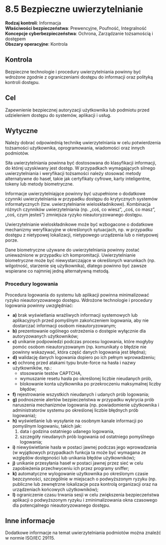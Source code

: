 # 8.5 Bezpieczne uwierzytelnianie

**Rodzaj kontroli**: Informacja  
**Właściwości bezpieczeństwa**: Prewencyjne, Poufność, Integralność  
**Koncepcje cyberbezpieczeństwa**: Ochrona, Zarządzanie tożsamością i dostępem  
**Obszary operacyjne**: Kontrola

## Kontrola

Bezpieczne technologie i procedury uwierzytelniania powinny być wdrożone zgodnie z ograniczeniami dostępu do informacji oraz polityką kontroli dostępu.

## Cel

Zapewnienie bezpiecznej autoryzacji użytkownika lub podmiotu przed udzieleniem dostępu do systemów, aplikacji i usług.

## Wytyczne

Należy dobrać odpowiednią technikę uwierzytelniania w celu potwierdzenia tożsamości użytkownika, oprogramowania, wiadomości oraz innych podmiotów.

Siła uwierzytelniania powinna być dostosowana do klasyfikacji informacji, do której uzyskiwany jest dostęp. W przypadkach wymagających silnego uwierzytelniania i weryfikacji tożsamości należy stosować metody alternatywne do haseł, takie jak certyfikaty cyfrowe, karty inteligentne, tokeny lub metody biometryczne.

Informacje uwierzytelniające powinny być uzupełnione o dodatkowe czynniki uwierzytelniania w przypadku dostępu do krytycznych systemów informatycznych (tzw. uwierzytelnianie wieloskładnikowe). Kombinacja różnych czynników uwierzytelniania (np. „coś, co wiesz”, „coś, co masz”, „coś, czym jesteś”) zmniejsza ryzyko nieautoryzowanego dostępu.

Uwierzytelnianie wieloskładnikowe może być wzbogacone o dodatkowe mechanizmy weryfikacyjne w określonych sytuacjach, np. w przypadku dostępu z nietypowej lokalizacji, nietypowego urządzenia lub o nietypowej porze.

Dane biometryczne używane do uwierzytelniania powinny zostać unieważnione w przypadku ich kompromitacji. Uwierzytelnianie biometryczne może być niewystarczające w określonych warunkach (np. wilgotność, starzenie się użytkownika), dlatego powinno być zawsze wspierane co najmniej jedną alternatywną metodą.

### Procedury logowania

Procedura logowania do systemu lub aplikacji powinna minimalizować ryzyko nieautoryzowanego dostępu. Wdrożone technologie i procedury logowania powinny uwzględniać:

- **a)** brak wyświetlania wrażliwych informacji systemowych lub aplikacyjnych przed pomyślnym zakończeniem logowania, aby nie dostarczać informacji osobom nieautoryzowanym;
- **b)** prezentowanie ogólnego ostrzeżenia o dostępie wyłącznie dla autoryzowanych użytkowników;
- **c)** unikanie podpowiedzi podczas procesu logowania, które mogłyby pomóc osobom nieautoryzowanym (np. komunikaty o błędzie nie powinny wskazywać, która część danych logowania jest błędna);
- **d)** walidację danych logowania dopiero po ich pełnym wprowadzeniu;
- **e)** ochronę przed atakami typu brute-force na hasła i nazwy użytkowników, np.:
  - stosowanie testów CAPTCHA,
  - wymuszanie resetu hasła po określonej liczbie nieudanych prób,
  - blokowanie konta użytkownika po przekroczeniu maksymalnej liczby błędów;
- **f)** rejestrowanie wszystkich nieudanych i udanych prób logowania;
- **g)** podnoszenie alertów bezpieczeństwa w przypadku wykrycia prób naruszenia mechanizmów logowania (np. powiadomienie użytkownika i administratorów systemu po określonej liczbie błędnych prób logowania);
- **h)** wyświetlanie lub wysyłanie na osobnym kanale informacji po pomyślnym logowaniu, takich jak:
  1. data i godzina ostatniego udanego logowania,
  2. szczegóły nieudanych prób logowania od ostatniego pomyślnego logowania;
- **i)** niewyświetlanie hasła w postaci jawnej podczas jego wprowadzania (w wyjątkowych przypadkach funkcja ta może być wymagana ze względów dostępności lub unikania błędów użytkowników);
- **j)** unikanie przesyłania haseł w postaci jawnej przez sieć w celu zapobieżenia przechwyceniu ich przez programy sniffer;
- **k)** automatyczne wylogowanie użytkownika po określonym czasie bezczynności, szczególnie w miejscach o podwyższonym ryzyku (np. publiczne lub zewnętrzne lokalizacje poza kontrolą organizacji oraz na urządzeniach końcowych użytkowników);
- **l)** ograniczenie czasu trwania sesji w celu zwiększenia bezpieczeństwa aplikacji o podwyższonym ryzyku i zminimalizowania okna czasowego dla potencjalnego nieautoryzowanego dostępu.

## Inne informacje

Dodatkowe informacje na temat uwierzytelniania podmiotów można znaleźć w normie ISO/IEC 29115.
